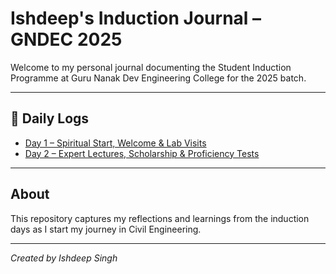 # Ishdeep's Induction Journal – GNDEC 2025

Welcome to my personal journal documenting the Student Induction Programme at Guru Nanak Dev Engineering College for the 2025 batch.

---

## 📅 Daily Logs

- [Day 1 – Spiritual Start, Welcome & Lab Visits](day-1.md)
- [Day 2 – Expert Lectures, Scholarship & Proficiency Tests](day-2.md)

---

## About

This repository captures my reflections and learnings from the induction days as I start my journey in Civil Engineering.

---

*Created by Ishdeep Singh*

